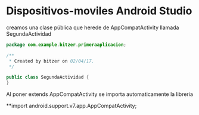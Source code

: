 # Dispositivos-moviles Android Studio
creamos una clase pública que herede de AppCompatActivity llamada SegundaActividad
```java
package com.example.bitzer.primeraaplicacion;

/**
 * Created by bitzer on 02/04/17.
 */

public class SegundaActividad {
}
```
Al poner extends AppCompatActivity se importa automaticamente la libreria 

**import android.support.v7.app.AppCompatActivity;

